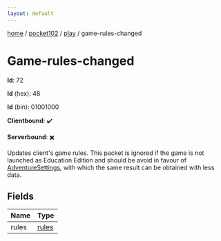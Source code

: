 ```yaml
---
layout: default
---
```


[home](/)  /  [pocket102](/protocol/pocket102)  /  [play](/protocol/pocket102/play)  /  game-rules-changed

# Game-rules-changed

**Id**: 72

**Id** (hex): 48

**Id** (bin): 01001000

**Clientbound**: ✔️

**Serverbound**: ✖️

Updates client's game rules. This packet is ignored if the game is not launched as Education Edition and should be avoid in favour of [AdventureSettings](#play_adventure-settings), with which the same result can be obtained with less data.

## Fields

Name | Type
---|---
rules | [rules](/protocol/pocket102/arrays)

